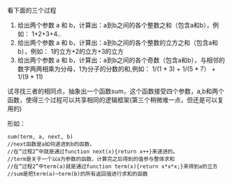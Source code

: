 看下面的三个过程

1. 给出两个参数 a 和 b，计算出：a到b之间的各个整数之和（包含a和b），例如： 1+2+3+4..
2. 给出两个参数 a 和 b，计算出：a到b之间的各个整数的立方之和（包含a和b），例如： 1的立方+2的立方+3的立方
3. 给出两个参数 a 和 b，计算出：a到b之间的各个奇数（包含a和b），与相邻的数字两两相乘为分母，1为分子的分数的和,例如： 1/(1 \* 3) + 1/(5 \* 7） + 1/(9 \* 11)

试寻找三者的相同点，抽象出一个函数sum，这个函数接受四个参数，a,b和两个函数，使得三个过程可以共享相同的逻辑框架(第三个稍微难一点，但还是可以复用的)

形如：

    sum(term, a, next, b)
    //next函数是a如何递进到b的函数，
    //在“过程2”中就是通过function next(x){return x++}来递进的。
    //term是关于一个以a为参数的函数，计算完之后得到的值参与整体求和
    //在“过程2”中term(a)就是通过function term(x){return x*x*x;}来得到a的立方
    //sum是把term(a)~term(b)的所有返回值进行求和的函数
    